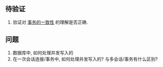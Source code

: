 ## 待验证
1. 验证对 [事务的一致性](/application/database/basics/transaction.md#一致性) 的理解是否正确.

## 问题
1. 数据库中, 如何处理并发写入的
2. 在一次会话连接/事务中, 如何处理并发写入的? 与多会话/事务有什么区别?
